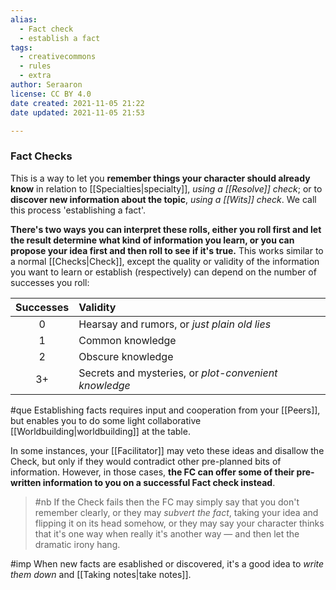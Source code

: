 ```yaml
---
alias:
  - Fact check
  - establish a fact
tags:
  - creativecommons
  - rules
  - extra
author: Seraaron
license: CC BY 4.0
date created: 2021-11-05 21:22
date updated: 2021-11-05 21:53

---
```


### Fact Checks

This is a way to let you **remember things your character should already know** in relation to [[Specialties|specialty]], *using a [[Resolve]] check*; or to **discover new information about the topic**, *using a [[Wits]] check*. We call this process 'establishing a fact'.

**There's two ways you can interpret these rolls, either you roll first and let the result determine what kind of information you learn, or you can propose your idea first and then roll to see if it's true.** This works similar to a normal [[Checks|Check]], except the quality or validity of the information you want to learn or establish (respectively) can depend on the number of successes you roll:

| Successes | Validity                                               |
| :-------: | :----------------------------------------------------- |
|     0     | Hearsay and rumors, or *just plain old lies*       |
|     1     | Common knowledge                                       |
|     2     | Obscure knowledge                                      |
|     3+    | Secrets and mysteries,  or *plot-convenient knowledge* |

#que Establishing facts requires input and cooperation from your [[Peers]], but enables you to do some light collaborative [[Worldbuilding|worldbuilding]] at the table.

In some instances, your [[Facilitator]] may veto these ideas and disallow the Check, but only if they would contradict other pre-planned bits of information. However, in those cases, **the FC can offer some of their pre-written information to you on a successful Fact check instead**.

> #nb
> If the Check fails then the FC may simply say that you don't remember clearly, or they may *subvert the fact*, taking your idea and flipping it on its head somehow, or they may say your character thinks that it's one way when really it's another way — and then let the dramatic irony hang.

#imp When new facts are esablished or discovered, it's a good idea to *write them down* and [[Taking notes|take notes]].
